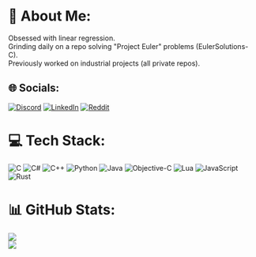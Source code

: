 # 💫 About Me:
Obsessed with linear regression.<br>Grinding daily on a repo solving "Project Euler" problems (EulerSolutions-C).<br>Previously worked on industrial projects (all private repos).


## 🌐 Socials:
[![Discord](https://img.shields.io/badge/Discord-%237289DA.svg?logo=discord&logoColor=white)](https://discord.gg/397111874514321419) [![LinkedIn](https://img.shields.io/badge/LinkedIn-%230077B5.svg?logo=linkedin&logoColor=white)]([https://linkedin.com/in/pouya-boroujerdian](https://www.linkedin.com/in/pouya-boroujerdian-449053346/)) [![Reddit](https://img.shields.io/badge/Reddit-%23FF4500.svg?logo=Reddit&logoColor=white)](https://reddit.com/user/Any-Butterscotch-225) 

# 💻 Tech Stack:
![C](https://img.shields.io/badge/c-%2300599C.svg?style=for-the-badge&logo=c&logoColor=white) ![C#](https://img.shields.io/badge/c%23-%23239120.svg?style=for-the-badge&logo=csharp&logoColor=white) ![C++](https://img.shields.io/badge/c++-%2300599C.svg?style=for-the-badge&logo=c%2B%2B&logoColor=white) ![Python](https://img.shields.io/badge/python-3670A0?style=for-the-badge&logo=python&logoColor=ffdd54) ![Java](https://img.shields.io/badge/java-%23ED8B00.svg?style=for-the-badge&logo=openjdk&logoColor=white) ![Objective-C](https://img.shields.io/badge/OBJECTIVE--C-%233A95E3.svg?style=for-the-badge&logo=apple&logoColor=white) ![Lua](https://img.shields.io/badge/lua-%232C2D72.svg?style=for-the-badge&logo=lua&logoColor=white) ![JavaScript](https://img.shields.io/badge/javascript-%23323330.svg?style=for-the-badge&logo=javascript&logoColor=%23F7DF1E) ![Rust](https://img.shields.io/badge/rust-%23000000.svg?style=for-the-badge&logo=rust&logoColor=white)
# 📊 GitHub Stats:
![](https://nirzak-streak-stats.vercel.app/?user=pouyabrn&theme=transparent&hide_border=true)<br/>
![](https://github-readme-stats.vercel.app/api/top-langs/?username=pouyabrn&theme=transparent&hide_border=true&include_all_commits=false&count_private=true&layout=compact)

<!-- Proudly created with GPRM ( https://gprm.itsvg.in ) -->

